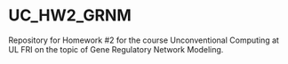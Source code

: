 # UC_HW2_GRNM

Repository for Homework #2 for the course Unconventional Computing at UL FRI on the topic of Gene Regulatory Network Modeling.
